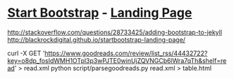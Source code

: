 # [Start Bootstrap](http://startbootstrap.com/) - [Landing Page]()

http://stackoverflow.com/questions/28733425/adding-bootstrap-to-jekyll
http://blackrockdigital.github.io/startbootstrap-landing-page/

curl -X GET 'https://www.goodreads.com/review/list_rss/44432722?key=o8dp_fosIdWMH1OTpl3p3wPJTE0winUjZQVNGCb6lWra7qTh&shelf=read' > read.xml
python script/parsegoodreads.py read.xml > table.html
